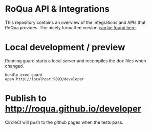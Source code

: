 RoQua API & Integrations
========================

This repository contains an overview of the integrations and APIs that RoQua
provides. The nicely formatted version [can be found here](http://roqua.github.io/developer/).


Local development / preview
=============

Running guard starts a local server and recompiles the doc files when changed.

    bundle exec guard
    open http://localhost:9093/developer


Publish to http://roqua.github.io/developer
===========================================

CircleCI will push to the github pages when the tests pass.
